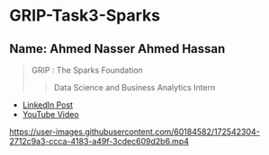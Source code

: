 # GRIP-Task3-Sparks

## Name: Ahmed Nasser Ahmed Hassan

> GRIP : The Sparks Foundation
>> Data Science and Business Analytics Intern

- <a href="https://www.linkedin.com/posts/ahmednasser1601_grip-task3-prediction-using-decision-activity-6940184691295559680-wypP?utm_source=linkedin_share&utm_medium=member_desktop_web">LinkedIn Post</a>
- <a href="https://youtu.be/5ES0QOFGFYA">YouTube Video</a>

https://user-images.githubusercontent.com/60184582/172542304-2712c9a3-ccca-4183-a49f-3cdec609d2b6.mp4
